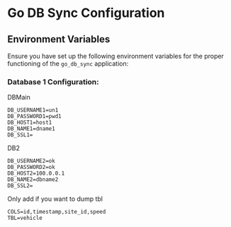 # Go DB Sync Configuration

## Environment Variables

Ensure you have set up the following environment variables for the proper functioning of the `go_db_sync` application:

### Database 1 Configuration:

DBMain
```env
DB_USERNAME1=un1
DB_PASSWORD1=pwd1
DB_HOST1=host1
DB_NAME1=dname1
DB_SSL1=
```

DB2
```env
DB_USERNAME2=ok
DB_PASSWORD2=ok
DB_HOST2=100.0.0.1
DB_NAME2=dbname2
DB_SSL2=
```

Only add if you want to dump tbl
```env
COLS=id,timestamp,site_id,speed 
TBL=vehicle
```